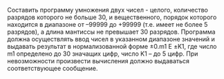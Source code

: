 Составить программу умножения двух чисел - целого, количество разрядов
которого не больше 30, и вещественного, порядок которого находится в диапазоне от
–99999 до +99999 (т.е. имеет не более 5 разрядов), а длина мантиссы не превышает
30 разрядов. Программа должна осуществлять ввод чисел в указанном диапазоне
значений и выдавать результат в нормализованной форме ±0.m1 Е ±K1, где число m1
определено до 30 значащих цифр, число K1 – до 5 цифр. При невозможности
произвести вычисления должно выдаваться соответствующее сообщение.
